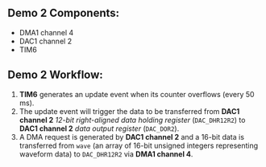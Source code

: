 ## Demo 2 Components:
- DMA1 channel 4
- DAC1 channel 2
- TIM6

## Demo 2 Workflow:
1. **TIM6** generates an update event when its counter overflows (every 50 ms).
2. The update event will trigger the data to be transferred from **DAC1 channel 2** *12-bit right-aligned data holding register* (`DAC_DHR12R2`) to **DAC1 channel 2** *data output register* (`DAC_DOR2`).
3. A DMA request is generated by **DAC1 channel 2** and a 16-bit data is transferred from `wave` (an array of 16-bit unsigned integers representing waveform data) to `DAC_DHR12R2` via **DMA1 channel 4**.

